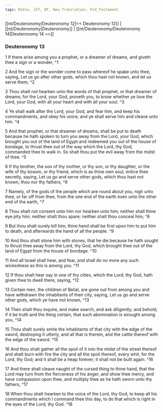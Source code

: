 ```yaml
---
tags: Bible, JST, NT, New_Translation, Old_Testament
---
```


[[nt/Deuteronomy/Deuteronomy 12|<< Deuteronomy 12]] | [[nt/Deuteronomy|Deuteronomy]] | [[nt/Deuteronomy/Deuteronomy 14|Deuteronomy 14 >>]]

### Deuteronomy 13

1 If there arise among you a prophet, or a dreamer of dreams, and giveth thee a sign or a wonder,  ^1

2 And the sign or the wonder come to pass whereof he spake unto thee, saying, Let us go after other gods, which thou hast not known, and let us serve them,  ^2

3 Thou shalt not hearken unto the words of that prophet, or that dreamer of dreams; for the Lord, your God, proveth you, to know whether ye love the Lord, your God, with all your heart and with all your soul.  ^3

4 Ye shall walk after the Lord, your God, and fear him, and keep his commandments, and obey his voice; and ye shall serve him and cleave unto him.  ^4

5 And that prophet, or that dreamer of dreams, shall be put to death because he hath spoken to turn you away from the Lord, your God, which brought you out of the land of Egypt and redeemed you out of the house of bondage, to thrust thee out of the way which the Lord, thy God, commanded thee to walk in. So shalt thou put the evil away from the midst of thee.  ^5

6 If thy brother, the son of thy mother, or thy son, or thy daughter, or the wife of thy bosom, or thy friend, which is as thine own soul, entice thee secretly, saying, Let us go and serve other gods, which thou hast not known, thou nor thy fathers,  ^6

7 Namely, of the gods of the people which are round about you, nigh unto thee, or far off from thee, from the one end of the earth even unto the other end of the earth,  ^7

8 Thou shalt not consent unto him nor hearken unto him; neither shall thine eye pity him; neither shalt thou spare; neither shalt thou conceal him;  ^8

9 But thou shalt surely kill him; thine hand shall be first upon him to put him to death, and afterwards the hand of all the people.  ^9

10 And thou shalt stone him with stones, that he die because he hath sought to thrust thee away from the Lord, thy God, which brought thee out of the land of Egypt from the house of bondage.  ^10

11 And all Israel shall hear, and fear, and shall do no more any such wickedness as this is among you.  ^11

12 If thou shalt hear say in one of thy cities, which the Lord, thy God, hath given thee to dwell there, saying,  ^12

13 Certain men, the children of Belial, are gone out from among you and have withdrawn the inhabitants of their city, saying, Let us go and serve other gods, which ye have not known,  ^13

14 Then shalt thou inquire, and make search, and ask diligently; and behold, if it be truth and the thing certain, that such abomination is wrought among you,  ^14

15 Thou shalt surely smite the inhabitants of that city with the edge of the sword, destroying it utterly, and all that is therein, and the cattle thereof with the edge of the sword.  ^15

16 And thou shalt gather all the spoil of it into the midst of the street thereof and shalt burn with fire the city and all the spoil thereof, every whit, for the Lord, thy God; and it shall be a heap forever; it shall not be built again.  ^16

17 And there shall cleave naught of the cursed thing to thine hand, that the Lord may turn from the fierceness of his anger, and show thee mercy, and have compassion upon thee, and multiply thee as he hath sworn unto thy fathers,  ^17

18 When thou shalt hearken to the voice of the Lord, thy God, to keep all his commandments which I command thee this day, to do that which is right in the eyes of the Lord, thy God.  ^18

 
